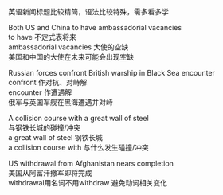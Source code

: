 英语新闻标题比较精简，语法比较特殊，需多看多学  
  
Both US and China to have ambassadorial vacancies  
to have 不定式表将来  
ambassadorial vacancies 大使的空缺  
美国和中国的大使在未来可能会出现空缺  
  
Russian forces confront British warship in Black Sea encounter  
confront 作对抗、对峙解  
encounter 作遭遇解  
俄军与英国军舰在黑海遭遇并对峙  
  
A collision course with a great wall of steel  
与钢铁长城的碰撞/冲突  
a great wall of steel 钢铁长城  
a collision course with 与什么发生碰撞/冲突  

US withdrawal from Afghanistan nears completion  
美国从阿富汗撤军即将完成  
withdrawal用名词不用withdraw 避免动词相关变化
